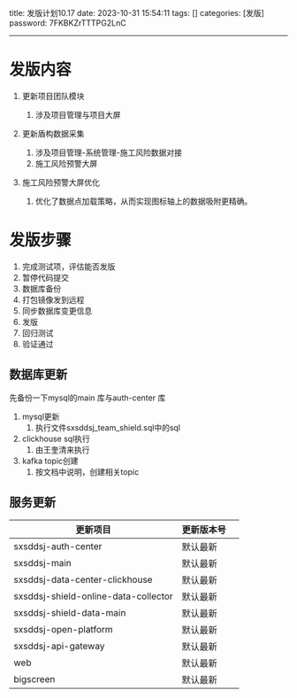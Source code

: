 title: 发版计划10.17 
date: 2023-10-31 15:54:11 
tags: []
categories: [发版]
password: 7FKBKZrTTTPG2LnC

---
 <!--more-->
# 发版内容

1. 更新项目团队模块
   1. 涉及项目管理与项目大屏
2. 更新盾构数据采集
   1. 涉及项目管理-系统管理-施工风险数据对接
   2. 施工风险预警大屏

3. 施工风险预警大屏优化
   1. 优化了数据点加载策略，从而实现图标轴上的数据吸附更精确。

# 发版步骤 

1. 完成测试项，评估能否发版
2. 暂停代码提交
3. 数据库备份
4. 打包镜像发到远程
5. 同步数据库变更信息
6. 发版
7. 回归测试
8. 验证通过

## 数据库更新

先备份一下mysql的main 库与auth-center 库

1. mysql更新
   1. 执行文件sxsddsj_team_shield.sql中的sql
2. clickhouse sql执行
   1. 由王奎清来执行
3. kafka topic创建
   1. 按文档中说明，创建相关topic

## 服务更新 

| 更新项目                             | 更新版本号 |      |
| ------------------------------------ | ---------- | ---- |
| sxsddsj-auth-center                  | 默认最新   |      |
| sxsddsj-main                         | 默认最新   |      |
| sxsddsj-data-center-clickhouse       | 默认最新   |      |
| sxsddsj-shield-online-data-collector | 默认最新   |      |
| sxsddsj-shield-data-main             | 默认最新   |      |
| sxsddsj-open-platform                | 默认最新   |      |
| sxsddsj-api-gateway                  | 默认最新   |      |
| web                                  | 默认最新   |      |
| bigscreen                            | 默认最新   |      |


